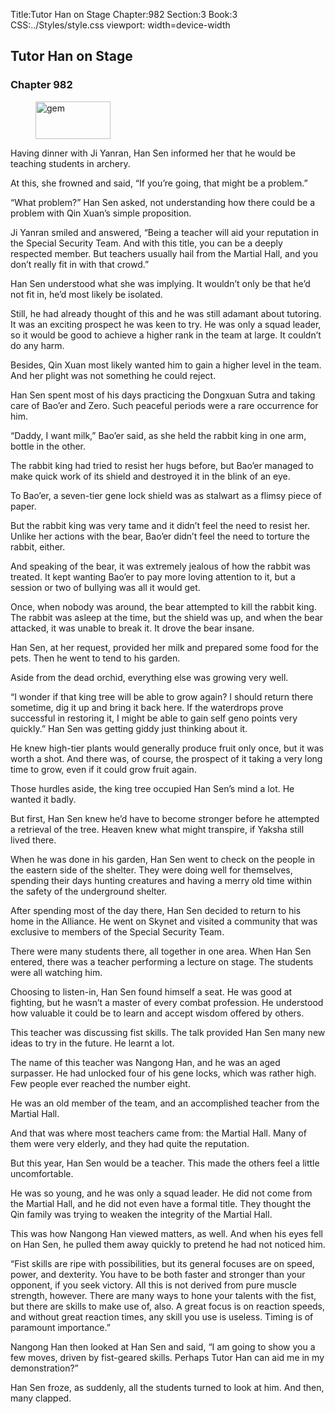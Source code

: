 Title:Tutor Han on Stage 
Chapter:982 
Section:3 
Book:3 
CSS:../Styles/style.css 
viewport: width=device-width
  
## Tutor Han on Stage
### Chapter 982 
<figure>
	<img src="../Images/gem.gif" alt="gem" id="gem" width="120" height="60" />
</figure>
  

  
  Having dinner with Ji Yanran, Han Sen informed her that he would be teaching students in archery.

At this, she frowned and said, “If you’re going, that might be a problem.”

“What problem?” Han Sen asked, not understanding how there could be a problem with Qin Xuan’s simple proposition.

Ji Yanran smiled and answered, “Being a teacher will aid your reputation in the Special Security Team. And with this title, you can be a deeply respected member. But teachers usually hail from the Martial Hall, and you don’t really fit in with that crowd.”

Han Sen understood what she was implying. It wouldn’t only be that he’d not fit in, he’d most likely be isolated.

Still, he had already thought of this and he was still adamant about tutoring. It was an exciting prospect he was keen to try. He was only a squad leader, so it would be good to achieve a higher rank in the team at large. It couldn’t do any harm.

Besides, Qin Xuan most likely wanted him to gain a higher level in the team. And her plight was not something he could reject.

Han Sen spent most of his days practicing the Dongxuan Sutra and taking care of Bao’er and Zero. Such peaceful periods were a rare occurrence for him.

“Daddy, I want milk,” Bao’er said, as she held the rabbit king in one arm, bottle in the other.

The rabbit king had tried to resist her hugs before, but Bao’er managed to make quick work of its shield and destroyed it in the blink of an eye.

To Bao’er, a seven-tier gene lock shield was as stalwart as a flimsy piece of paper.

But the rabbit king was very tame and it didn’t feel the need to resist her. Unlike her actions with the bear, Bao’er didn’t feel the need to torture the rabbit, either.

And speaking of the bear, it was extremely jealous of how the rabbit was treated. It kept wanting Bao’er to pay more loving attention to it, but a session or two of bullying was all it would get.

Once, when nobody was around, the bear attempted to kill the rabbit king. The rabbit was asleep at the time, but the shield was up, and when the bear attacked, it was unable to break it. It drove the bear insane.

Han Sen, at her request, provided her milk and prepared some food for the pets. Then he went to tend to his garden.

Aside from the dead orchid, everything else was growing very well.

“I wonder if that king tree will be able to grow again? I should return there sometime, dig it up and bring it back here. If the waterdrops prove successful in restoring it, I might be able to gain self geno points very quickly.” Han Sen was getting giddy just thinking about it.

He knew high-tier plants would generally produce fruit only once, but it was worth a shot. And there was, of course, the prospect of it taking a very long time to grow, even if it could grow fruit again.

Those hurdles aside, the king tree occupied Han Sen’s mind a lot. He wanted it badly.

But first, Han Sen knew he’d have to become stronger before he attempted a retrieval of the tree. Heaven knew what might transpire, if Yaksha still lived there.

When he was done in his garden, Han Sen went to check on the people in the eastern side of the shelter. They were doing well for themselves, spending their days hunting creatures and having a merry old time within the safety of the underground shelter.

After spending most of the day there, Han Sen decided to return to his home in the Alliance. He went on Skynet and visited a community that was exclusive to members of the Special Security Team.

There were many students there, all together in one area. When Han Sen entered, there was a teacher performing a lecture on stage. The students were all watching him.

Choosing to listen-in, Han Sen found himself a seat. He was good at fighting, but he wasn’t a master of every combat profession. He understood how valuable it could be to learn and accept wisdom offered by others.

This teacher was discussing fist skills. The talk provided Han Sen many new ideas to try in the future. He learnt a lot.

The name of this teacher was Nangong Han, and he was an aged surpasser. He had unlocked four of his gene locks, which was rather high. Few people ever reached the number eight.

He was an old member of the team, and an accomplished teacher from the Martial Hall.

And that was where most teachers came from: the Martial Hall. Many of them were very elderly, and they had quite the reputation.

But this year, Han Sen would be a teacher. This made the others feel a little uncomfortable.

He was so young, and he was only a squad leader. He did not come from the Martial Hall, and he did not even have a formal title. They thought the Qin family was trying to weaken the integrity of the Martial Hall.

This was how Nangong Han viewed matters, as well. And when his eyes fell on Han Sen, he pulled them away quickly to pretend he had not noticed him.

“Fist skills are ripe with possibilities, but its general focuses are on speed, power, and dexterity. You have to be both faster and stronger than your opponent, if you seek victory. All this is not derived from pure muscle strength, however. There are many ways to hone your talents with the fist, but there are skills to make use of, also. A great focus is on reaction speeds, and without great reaction times, any skill you use is useless. Timing is of paramount importance.”

Nangong Han then looked at Han Sen and said, “I am going to show you a few moves, driven by fist-geared skills. Perhaps Tutor Han can aid me in my demonstration?”

Han Sen froze, as suddenly, all the students turned to look at him. And then, many clapped.

